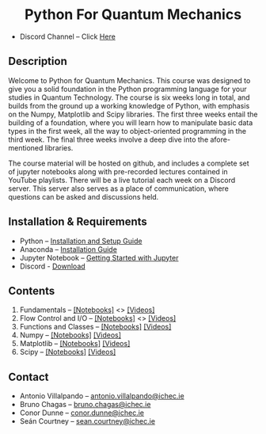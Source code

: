# <center> Python For Quantum Mechanics </center>

- Discord Channel – Click [Here](https://discord.gg/pPjgyJKrpN)


## Description
Welcome to Python for Quantum Mechanics. This course was designed to give you a solid foundation in the Python programming language for your studies in Quantum Technology. The course is six weeks long in total, and builds from the ground up a working knowledge of Python, with emphasis on the Numpy, Matplotlib and Scipy libraries. The first three weeks entail the building of a foundation, where you will learn how to manipulate basic data types in the first week, all the way to object-oriented programming in the third week. The final three weeks involve a deep dive into the afore-mentioned libraries.

The course material will be hosted on github, and includes a complete set of jupyter notebooks along with pre-recorded lectures contained in YouTube playlists. There will be a live tutorial each week on a Discord server. This server also serves as a place of communication, where questions can be asked and discussions held.

## Installation & Requirements
- Python – [Installation and Setup Guide](https://realpython.com/installing-python/)
- Anaconda – [Installation Guide]( https://docs.anaconda.com/anaconda/install/)
- Jupyter Notebook – [Getting Started with Jupyter](https://jupyter.org/install.html)
- Discord - [Download](https://discord.com/download)



## Contents
1. Fundamentals – [[Notebooks]](PyQM_Week1/  )  <> [[Videos]](https://youtu.be/pgmlyCZ52Dk)
2. Flow Control and I/O – [[Notebooks]](PyQM/PyQM_Week2/  ) <> [[Videos]](https://youtu.be/pgmlyCZ52Dk)
3. Functions and Classes – [[Notebooks]](PyQM_Week3/  ) [[Videos]](https://youtu.be/pgmlyCZ52Dk)
4. Numpy – [[Notebooks]](PyQM_Week4/  ) [[Videos]](https://youtu.be/pgmlyCZ52Dk)
5. Matplotlib – [[Notebooks]](PyQM_Week5/  ) [[Videos]](https://youtu.be/pgmlyCZ52Dk)
6. Scipy – [[Notebooks]](PyQM_Week6/  ) [[Videos]](https://youtu.be/pgmlyCZ52Dk)


## Contact
- Antonio Villalpando – <antonio.villalpando@ichec.ie>
- Bruno Chagas – <bruno.chagas@ichec.ie>
- Conor Dunne – <conor.dunne@ichec.ie>
- Seán Courtney – <sean.courtney@ichec.ie>
